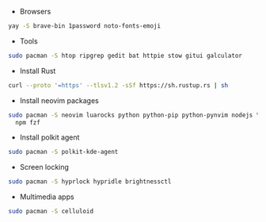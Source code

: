 * Browsers
```bash
yay -S brave-bin 1password noto-fonts-emoji
```
* Tools
```bash
sudo pacman -S htop ripgrep gedit bat httpie stow gitui galculator
```

* Install Rust
```bash
curl --proto '=https' --tlsv1.2 -sSf https://sh.rustup.rs | sh
```

* Install neovim packages
```bash
sudo pacman -S neovim luarocks python python-pip python-pynvim nodejs \
  npm fzf
```

* Install polkit agent
```bash
sudo pacman -S polkit-kde-agent
```

* Screen locking
```bash
sudo pacman -S hyprlock hypridle brightnessctl
```

* Multimedia apps
```bash
sudo pacman -S celluloid
```
